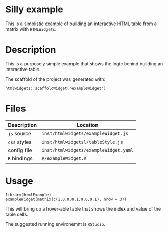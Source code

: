 # Silly example

This is a simplistic example of building an interactive HTML table from a matrix with `HTMLWidgets`.

# Description

This is a purposely simple example that shows the logic behind building an interactive table.

The scaffold of the project was generated with:

```
htmlwidgets::scaffoldWidget('exampleWidget')
```

# Files

| Description  | Location                              |
| ------------ | ------------------------------------- |
| `js` source  | `inst/htmlwidgets/exampleWidget.js`   |
| `css` styles | `inst/htmlwidgetsl/tableStyle.js`     |
| config file  | `inst/htmlwidgets/exampleWidget.yaml` |
| `R` bindings | `R/exampleWidget.R`                   |


# Usage

```
library(htmlExample)
exampleWidget(matrix(c(1,0,0,0,1,0,0,0,1), nrow = 3))
```

This will bring up a hover-able table that shows the index and value of the table cells.

The suggested running environemnt is `RStudio`.
